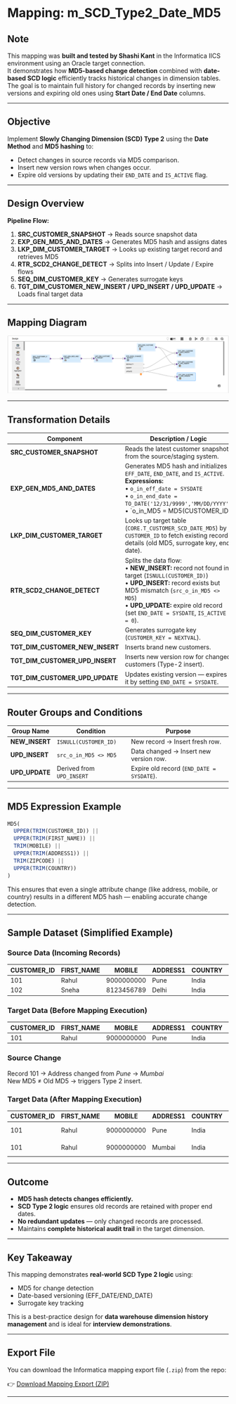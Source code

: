 # Mapping: m_SCD_Type2_Date_MD5

## Note
This mapping was **built and tested by Shashi Kant** in the Informatica IICS environment using an Oracle target connection.  
It demonstrates how **MD5-based change detection** combined with **date-based SCD logic** efficiently tracks historical changes in dimension tables.  
The goal is to maintain full history for changed records by inserting new versions and expiring old ones using **Start Date / End Date** columns.

---

## Objective
Implement **Slowly Changing Dimension (SCD) Type 2** using the **Date Method** and **MD5 hashing** to:

- Detect changes in source records via MD5 comparison.  
- Insert new version rows when changes occur.  
- Expire old versions by updating their `END_DATE` and `IS_ACTIVE` flag.

---

## Design Overview
**Pipeline Flow:**

1. **SRC_CUSTOMER_SNAPSHOT** → Reads source snapshot data  
2. **EXP_GEN_MD5_AND_DATES** → Generates MD5 hash and assigns dates  
3. **LKP_DIM_CUSTOMER_TARGET** → Looks up existing target record and retrieves MD5  
4. **RTR_SCD2_CHANGE_DETECT** → Splits into Insert / Update / Expire flows  
5. **SEQ_DIM_CUSTOMER_KEY** → Generates surrogate keys  
6. **TGT_DIM_CUSTOMER_NEW_INSERT / UPD_INSERT / UPD_UPDATE** → Loads final target data

---

## Mapping Diagram
![SCD Type 2 Date Method MD5 Mapping](https://github.com/s-h-a-s-h-i-k-a-n-t/iics-projects-portfolio/blob/main/CDI/mappings/m_SCD_Type2_Date_MD5.png)

---

## Transformation Details
| Component | Description / Logic |
|------------|--------------------|
| **SRC_CUSTOMER_SNAPSHOT** | Reads the latest customer snapshot from the source/staging system. |
| **EXP_GEN_MD5_AND_DATES** | Generates MD5 hash and initializes `EFF_DATE`, `END_DATE`, and `IS_ACTIVE`. <br> **Expressions:** <br>• `o_in_eff_date = SYSDATE` <br>• `o_in_end_date = TO_DATE('12/31/9999','MM/DD/YYYY')` <br>• `o_in_MD5 = MD5(CUSTOMER_ID || FIRST_NAME || MOBILE || ADDRESS1 || ZIPCODE || COUNTRY)` |
| **LKP_DIM_CUSTOMER_TARGET** | Looks up target table (`CORE.T_CUSTOMER_SCD_DATE_MD5`) by `CUSTOMER_ID` to fetch existing record details (old MD5, surrogate key, end date). |
| **RTR_SCD2_CHANGE_DETECT** | Splits the data flow: <br>• **NEW_INSERT:** record not found in target (`ISNULL(CUSTOMER_ID)`) <br>• **UPD_INSERT:** record exists but MD5 mismatch (`src_o_in_MD5 <> MD5`) <br>• **UPD_UPDATE:** expire old record (set `END_DATE = SYSDATE`, `IS_ACTIVE = 0`). |
| **SEQ_DIM_CUSTOMER_KEY** | Generates surrogate key (`CUSTOMER_KEY = NEXTVAL`). |
| **TGT_DIM_CUSTOMER_NEW_INSERT** | Inserts brand new customers. |
| **TGT_DIM_CUSTOMER_UPD_INSERT** | Inserts new version row for changed customers (Type-2 insert). |
| **TGT_DIM_CUSTOMER_UPD_UPDATE** | Updates existing version — expires it by setting `END_DATE = SYSDATE`. |

---

## Router Groups and Conditions
| Group Name | Condition | Purpose |
|-------------|------------|----------|
| **NEW_INSERT** | `ISNULL(CUSTOMER_ID)` | New record → Insert fresh row. |
| **UPD_INSERT** | `src_o_in_MD5 <> MD5` | Data changed → Insert new version row. |
| **UPD_UPDATE** | Derived from `UPD_INSERT` | Expire old record (`END_DATE = SYSDATE`). |

---

## MD5 Expression Example
```sql
MD5(
  UPPER(TRIM(CUSTOMER_ID)) ||
  UPPER(TRIM(FIRST_NAME)) ||
  TRIM(MOBILE) ||
  UPPER(TRIM(ADDRESS1)) ||
  TRIM(ZIPCODE) ||
  UPPER(TRIM(COUNTRY))
)
```
This ensures that even a single attribute change (like address, mobile, or country) results in a different MD5 hash — enabling accurate change detection.

---

## Sample Dataset (Simplified Example)

### Source Data (Incoming Records)
| CUSTOMER_ID | FIRST_NAME | MOBILE | ADDRESS1 | COUNTRY | ZIPCODE |
|--------------|-------------|----------|-----------|----------|----------|
| 101 | Rahul | 9000000000 | Pune | India | 411001 |
| 102 | Sneha | 8123456789 | Delhi | India | 110001 |

### Target Data (Before Mapping Execution)
| CUSTOMER_ID | FIRST_NAME | MOBILE | ADDRESS1 | COUNTRY | ZIPCODE | MD5 | END_DATE | IS_ACTIVE |
|--------------|-------------|----------|-----------|----------|----------|------|-----------|------------|
| 101 | Rahul | 9000000000 | Pune | India | 411001 | 5A1F98C7C4... | 12/31/9999 | 1 |

### Source Change
Record 101 → Address changed from *Pune* → *Mumbai*  
New MD5 ≠ Old MD5 → triggers Type 2 insert.

### Target Data (After Mapping Execution)
| CUSTOMER_ID | FIRST_NAME | MOBILE | ADDRESS1 | COUNTRY | ZIPCODE | MD5 | START_DATE | END_DATE | IS_ACTIVE |
|--------------|-------------|----------|-----------|----------|----------|------|-------------|-----------|------------|
| 101 | Rahul | 9000000000 | Pune | India | 411001 | 5A1F98C7C4... | 01-Jan-2024 | 15-Oct-2025 | 0 |
| 101 | Rahul | 9000000000 | Mumbai | India | 400001 | 9E7C24F1A3... | 15-Oct-2025 | 31-Dec-9999 | 1 |

---

## Outcome
- **MD5 hash detects changes efficiently.**  
- **SCD Type 2 logic** ensures old records are retained with proper end dates.  
- **No redundant updates** — only changed records are processed.  
- Maintains **complete historical audit trail** in the target dimension.

---

## Key Takeaway
This mapping demonstrates **real-world SCD Type 2 logic** using:

- MD5 for change detection  
- Date-based versioning (EFF_DATE/END_DATE)  
- Surrogate key tracking  

This is a best-practice design for **data warehouse dimension history management** and is ideal for **interview demonstrations**.

---

## Export File
You can download the Informatica mapping export file (`.zip`) from the repo:

👉 [Download Mapping Export (ZIP)](../jobs_exports/m_SCD_Type2_Date_MD5.zip)

---

